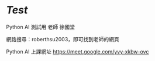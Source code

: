 # _Test_
Python AI 測試用
老師
徐國堂

網路搜尋：roberthsu2003，即可找到老師的網頁

Python AI 上課網址
https://meet.google.com/yvy-xkbw-ovc


